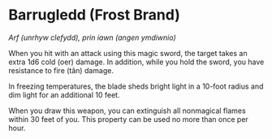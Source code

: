 # Barrugledd (Frost Brand)

*Arf (unrhyw clefydd), prin iawn (angen ymdiwnio)*

When you hit with an attack using this magic sword, the target takes an extra 1d6 cold (oer) damage. In addition, while you hold the sword, you have resistance to fire (tân) damage.

In freezing temperatures, the blade sheds bright light in a 10-foot radius and dim light for an additional 10 feet.

When you draw this weapon, you can extinguish all nonmagical flames within 30 feet of you. This property can be used no more than once per hour.